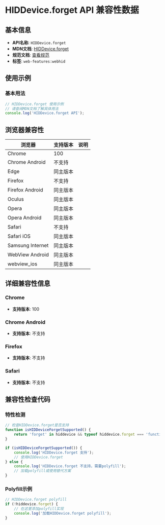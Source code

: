 # HIDDevice.forget API 兼容性数据

## 基本信息

- **API名称**: `HIDDevice.forget`
- **MDN文档**: [HIDDevice.forget](https://developer.mozilla.org/docs/Web/API/HIDDevice/forget)
- **规范文档**: [查看规范](https://wicg.github.io/webhid/#dom-hiddevice-forget)
- **标签**: `web-features:webhid`

## 使用示例

### 基本用法

```javascript
// HIDDevice.forget 使用示例
// 请查阅MDN文档了解具体用法
console.log('HIDDevice.forget API');
```

## 浏览器兼容性

| 浏览器 | 支持版本 | 说明 |
|--------|----------|------|
| Chrome | 100 |  |
| Chrome Android | 不支持 |  |
| Edge | 同主版本 |  |
| Firefox | 不支持 |  |
| Firefox Android | 同主版本 |  |
| Oculus | 同主版本 |  |
| Opera | 同主版本 |  |
| Opera Android | 同主版本 |  |
| Safari | 不支持 |  |
| Safari iOS | 同主版本 |  |
| Samsung Internet | 同主版本 |  |
| WebView Android | 同主版本 |  |
| webview_ios | 同主版本 |  |

## 详细兼容性信息

### Chrome

- **支持版本**: 100

### Chrome Android

- **支持版本**: 不支持

### Firefox

- **支持版本**: 不支持

### Safari

- **支持版本**: 不支持

## 兼容性检查代码

### 特性检测

```javascript
// 检查HIDDevice.forget是否支持
function isHIDDeviceForgetSupported() {
    return 'forget' in hiddevice && typeof hiddevice.forget === 'function';
}

if (isHIDDeviceForgetSupported()) {
    console.log('HIDDevice.forget 支持');
    // 使用HIDDevice.forget
} else {
    console.log('HIDDevice.forget 不支持，需要polyfill');
    // 加载polyfill或使用替代方案
}
```

### Polyfill示例

```javascript
// HIDDevice.forget polyfill
if (!hiddevice.forget) {
    // 在这里添加polyfill实现
    console.log('加载HIDDevice.forget polyfill');
}
```

